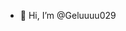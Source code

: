 - 👋 Hi, I’m @Geluuuu029
<!---
Geluuuu029/Geluuuu029 is a ✨ special ✨ repository because its `README.md` (this file) appears on your GitHub profile.
You can click the Preview link to take a look at your changes.
--->
